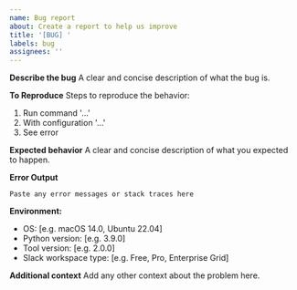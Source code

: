 ```yaml
---
name: Bug report
about: Create a report to help us improve
title: '[BUG] '
labels: bug
assignees: ''
---
```


**Describe the bug**
A clear and concise description of what the bug is.

**To Reproduce**
Steps to reproduce the behavior:
1. Run command '...'
2. With configuration '...'
3. See error

**Expected behavior**
A clear and concise description of what you expected to happen.

**Error Output**
```
Paste any error messages or stack traces here
```

**Environment:**
 - OS: [e.g. macOS 14.0, Ubuntu 22.04]
 - Python version: [e.g. 3.9.0]
 - Tool version: [e.g. 2.0.0]
 - Slack workspace type: [e.g. Free, Pro, Enterprise Grid]

**Additional context**
Add any other context about the problem here.